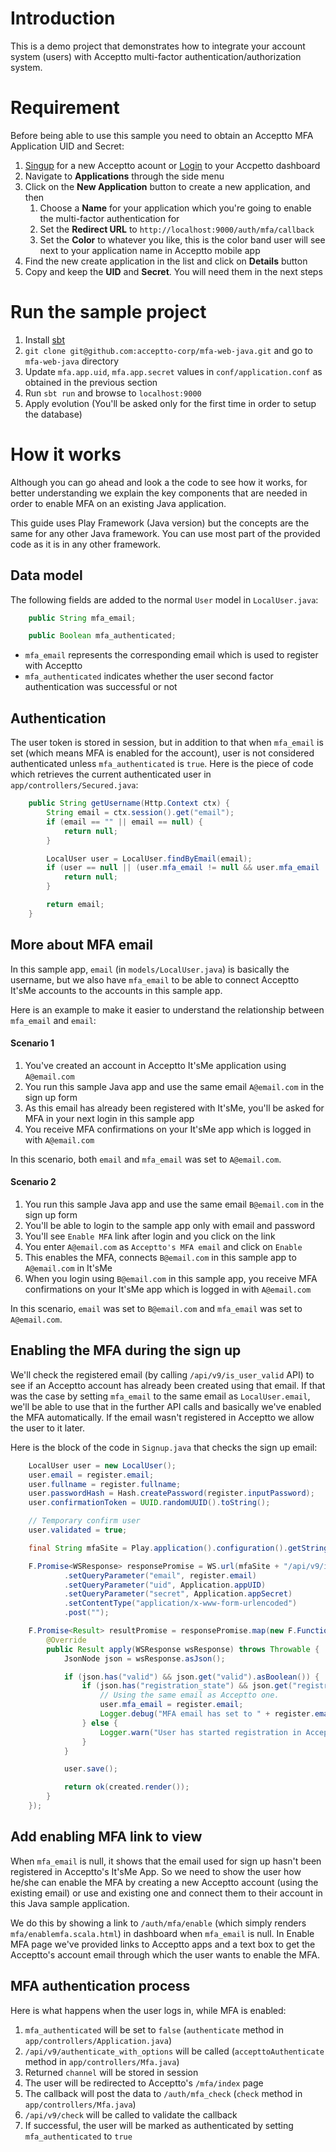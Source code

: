 # Introduction

This is a demo project that demonstrates how to integrate your account system (users) with Acceptto multi-factor authentication/authorization system.

# Requirement

Before being able to use this sample you need to obtain an Acceptto MFA Application UID and Secret:

1. [Singup](https://acceptto.com/users/sign_up) for a new Acceptto acount or [Login](https://acceptto.com/users/sign_in) to your Accpetto dashboard
1. Navigate to **Applications** through the side menu
1. Click on the **New Application** button to create a new application, and then
	1. Choose a **Name** for your application which you're going to enable the multi-factor authentication for
	1. Set the **Redirect URL** to `http://localhost:9000/auth/mfa/callback`
	1. Set the **Color** to whatever you like, this is the color band user will see next to your application name in Acceptto mobile app
1. Find the new create application in the list and click on **Details** button
2. Copy and keep the **UID** and **Secret**. You will need them in the next steps

# Run the sample project

1. Install [sbt](https://www.scala-sbt.org/download.html)
2. `git clone git@github.com:acceptto-corp/mfa-web-java.git` and go to `mfa-web-java` directory
4. Update `mfa.app.uid`, `mfa.app.secret` values in `conf/application.conf` as obtained in the previous section
4. Run `sbt run` and browse to `localhost:9000`
5. Apply evolution (You'll be asked only for the first time in order to setup the database)

# How it works

Although you can go ahead and look a the code to see how it works, for better understanding we explain the key components that are needed in order to enable MFA on an existing Java application.

This guide uses Play Framework (Java version) but the concepts are the same for any other Java framework. You can use most part of the provided code as it is in any other framework.

## Data model

The following fields are added to the normal `User` model in `LocalUser.java`:

```java
    public String mfa_email;

    public Boolean mfa_authenticated;
```

* `mfa_email` represents the corresponding email which is used to register with Acceptto
* `mfa_authenticated` indicates whether the user second factor authentication was successful or not

## Authentication

The user token is stored in session, but in addition to that when `mfa_email` is set (which means MFA is enabled for the account), user is not considered authenticated unless `mfa_authenticated` is `true`. Here is the piece of code which retrieves the current authenticated user in `app/controllers/Secured.java`:

```java
    public String getUsername(Http.Context ctx) {
        String email = ctx.session().get("email");
        if (email == "" || email == null) {
            return null;
        }

        LocalUser user = LocalUser.findByEmail(email);
        if (user == null || (user.mfa_email != null && user.mfa_email != "" && (user.mfa_authenticated == null || !user.mfa_authenticated))) {
            return null;
        }

        return email;
    }
```

## More about MFA email

In this sample app, `email` (in `models/LocalUser.java`) is basically the username, but we also have `mfa_email` to be able to connect Acceptto It'sMe accounts to the accounts in this sample app.

Here is an example to make it easier to understand the relationship between `mfa_email` and `email`:

#### Scenario 1

1. You've created an account in Acceptto It'sMe application using `A@email.com`
2. You run this sample Java app and use the same email `A@email.com` in the sign up form
3. As this email has already been registered with It'sMe, you'll be asked for MFA in your next login in this sample app
4. You receive MFA confirmations on your It'sMe app which is logged in with `A@email.com`

In this scenario, both `email` and `mfa_email` was set to `A@email.com`.

#### Scenario 2

1. You run this sample Java app and use the same email `B@email.com` in the sign up form
2. You'll be able to login to the sample app only with email and password
3. You'll see `Enable MFA` link after login and you click on the link
4. You enter `A@email.com` as `Acceptto's MFA email` and click on `Enable`
5. This enables the MFA, connects `B@email.com` in this sample app to `A@email.com` in It'sMe
6. When you login using `B@email.com` in this sample app, you receive MFA confirmations on your It'sMe app which is logged in with `A@email.com`

In this scenario, `email` was set to `B@email.com` and `mfa_email` was set to `A@email.com`.

## Enabling the MFA during the sign up

We'll check the registered email (by calling `/api/v9/is_user_valid` API) to see if an Acceptto account has already been created using that email. If that was the case by setting `mfa_email` to the same email as `LocalUser.email`, we'll be able to use that in the further API calls and basically we've enabled the MFA automatically. If the email wasn't registered in Acceptto we allow the user to it later.

Here is the block of the code in `Signup.java` that checks the sign up email:

```java
    LocalUser user = new LocalUser();
    user.email = register.email;
    user.fullname = register.fullname;
    user.passwordHash = Hash.createPassword(register.inputPassword);
    user.confirmationToken = UUID.randomUUID().toString();

    // Temporary confirm user
    user.validated = true;

    final String mfaSite = Play.application().configuration().getString("mfa.site");

    F.Promise<WSResponse> responsePromise = WS.url(mfaSite + "/api/v9/is_user_valid")
            .setQueryParameter("email", register.email)
            .setQueryParameter("uid", Application.appUID)
            .setQueryParameter("secret", Application.appSecret)
            .setContentType("application/x-www-form-urlencoded")
            .post("");

    F.Promise<Result> resultPromise = responsePromise.map(new F.Function<WSResponse, Result>() {
        @Override
        public Result apply(WSResponse wsResponse) throws Throwable {
            JsonNode json = wsResponse.asJson();

            if (json.has("valid") && json.get("valid").asBoolean()) {
                if (json.has("registration_state") && json.get("registration_state").asText().equals("finished")) {
                    // Using the same email as Acceptto one.
                    user.mfa_email = register.email;
                    Logger.debug("MFA email has set to " + register.email);
                } else {
                    Logger.warn("User has started registration in Acceptto but hasn't finished");
                }
            }

            user.save();

            return ok(created.render());
        }
    });
```

## Add enabling MFA link to view

When `mfa_email` is null, it shows that the email used for sign up hasn't been registered in Acceptto's It'sMe App. So we need to show the user how he/she can enable the MFA by creating a new Acceptto account (using the existing email) or use and existing one and connect them to their account in this Java sample application.

We do this by showing a link to `/auth/mfa/enable` (which simply renders `mfa/enablemfa.scala.html`) in dashboard when `mfa_email` is null. In Enable MFA page we've provided links to Acceptto apps and a text box to get the Acceptto's account email through which the user wants to enable the MFA.

## MFA authentication process

Here is what happens when the user logs in, while MFA is enabled:

1. `mfa_authenticated` will be set to `false` (`authenticate` method in `app/controllers/Application.java`)
2. `/api/v9/authenticate_with_options` will be called (`accepttoAuthenticate` method in `app/controllers/Mfa.java`)
3. Returned `channel` will be stored in session
4. The user will be redirected to Acceptto's `/mfa/index` page
5. The callback will post the data to `/auth/mfa_check` (`check` method in `app/controllers/Mfa.java`)
6. `/api/v9/check` will be called to validate the callback
7. If successful, the user will be marked as authenticated by setting `mfa_authenticated` to `true`
